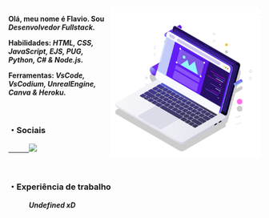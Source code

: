 <img src="Computador.svg" min-width="300px" max-width="300px" width="300px" align="right" alt="Computador">

<p align="left"> 
<strong>Olá, meu nome é Flavio. Sou <em>Desenvolvedor Fullstack.</em></strong>
</p>

<p align="left">
<strong>Habilidades: <em>HTML, CSS, JavaScript, EJS, PUG, Python, C# & Node.js.</em></strong>
</p>

<p align="left">
<strong>Ferramentas: <em>VsCode, VsCodium, UnrealEngine, Canva & Heroku.</em></strong>
</p>

<br>

### ・Sociais

<p align="left">
  <a href="https://www.instagram.com/flazo.0o0/" alt="Instagram">
⠀⠀⠀⠀<img src="https://img.shields.io/badge/-Instagram-1C1C1C?style=for-the-badge&logo=Instagram&logoColor=b47de8&link=https://www.instagram.com/flazo.0o0/"/>
  </a>
</p>

<br>

### ・Experiência de trabalho

<p align="left">
  <a alt="Experiência">
⠀⠀⠀⠀<em><strong>Undefined xD</strong><em>
  </a>
</p>
